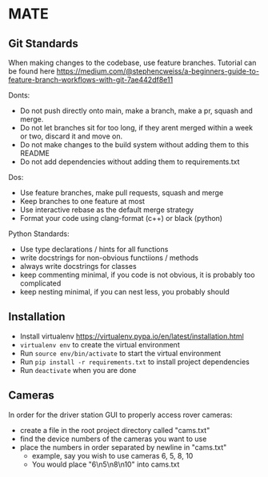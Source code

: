 # MATE

## Git Standards
When making changes to the codebase, use feature branches. Tutorial can be found here https://medium.com/@stephencweiss/a-beginners-guide-to-feature-branch-workflows-with-git-7ae442df8e11

Donts:
- Do not push directly onto main, make a branch, make a pr, squash and merge.
- Do not let branches sit for too long, if they arent merged within a week or two, discard it and move on.
- Do not make changes to the build system without adding them to this README
- Do not add dependencies without adding them to requirements.txt

Dos:
- Use feature branches, make pull requests, squash and merge
- Keep branches to one feature at most
- Use interactive rebase as the default merge strategy
- Format your code using clang-format (c++) or black (python)

Python Standards:
- Use type declarations / hints for all functions
- write docstrings for non-obvious functiions / methods
- always write docstrings for classes
- keep commenting minimal, if you code is not obvious, it is probably too complicated
- keep nesting minimal, if you can nest less, you probably should

## Installation
- Install virtualenv https://virtualenv.pypa.io/en/latest/installation.html
- `virtualenv env` to create the virtual environment
- Run `source env/bin/activate` to start the virtual environment
- Run `pip install -r requirements.txt` to install project dependencies
- Run `deactivate` when you are done


## Cameras
In order for the driver station GUI to properly access rover cameras:
- create a file in the root project directory called "cams.txt"
- find the device numbers of the cameras you want to use
- place the numbers in order separated by newline in "cams.txt"
    - example, say you wish to use cameras 6, 5, 8, 10
    - You would place "6\n5\n8\n10" into cams.txt
